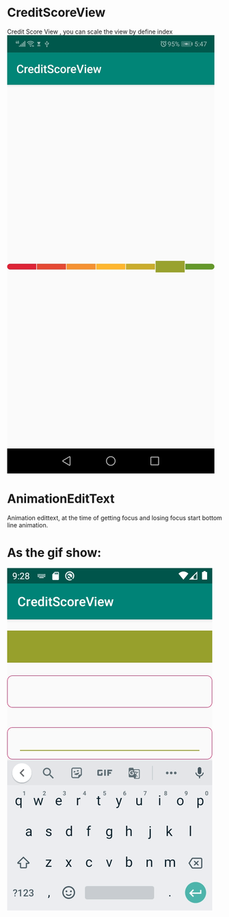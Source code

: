 # CreditScoreView
Credit Score View , you can scale the view by define index 
![image](https://github.com/happySteveQi/CreditScoreView/blob/master/showing_view.jpg)
# AnimationEditText
Animation edittext, at the time of getting focus and losing focus start bottom line animation.
# As the gif show:
![image](https://github.com/happySteveQi/CreditScoreView/blob/master/AnimationEdit.gif)

